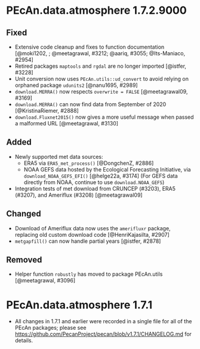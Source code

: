 # PEcAn.data.atmosphere 1.7.2.9000

## Fixed

* Extensive code cleanup and fixes to function documentation [@moki1202, ; @meetagrawal, #3212; @aariq, #3055; @Its-Maniaco, #2954]
* Retired packages `maptools` and `rgdal` are no longer imported [@istfer, #3228]
* Unit conversion now uses `PEcAn.utils::ud_convert` to avoid relying on orphaned package `udunits2` [@nanu1695, #2989]
* `download.MERRA()` now respects `overwrite = FALSE` [@meetagrawal09, #3169]
* `download.MERRA()` can now find data from September of 2020 [@KristinaRiemer, #2888]
* `download.Fluxnet2015()` now gives a more useful message when passed a malformed URL [@meetagrawal, #3130]

## Added

* Newly supported met data sources:
	- ERA5 via `ERA5_met_process()` [@DongchenZ, #2886]
	- NOAA GEFS data hosted by the Ecological Forecasting Initiative, via `download_NOAA_GEFS_EFI()` [@helge22a, #3174] (For GEFS data directly from NOAA, continue to use `download.NOAA_GEFS`)
* Integration tests of met download from CRUNCEP (#3203), ERA5 (#3207), and Ameriflux (#3208) [@meetagrawal09]

## Changed

* Download of Ameriflux data now uses the `amerifluxr` package, replacing old custom download code [@HenriKajasilta, #2907]
* `metgapfill()` can now handle partial years [@istfer, #2878]

## Removed

*  Helper function `robustly` has moved to package PEcAn.utils [@meetagrawal, #3096]


# PEcAn.data.atmosphere 1.7.1

* All changes in 1.7.1 and earlier were recorded in a single file for all of the PEcAn packages; please see
https://github.com/PecanProject/pecan/blob/v1.7.1/CHANGELOG.md for details.
